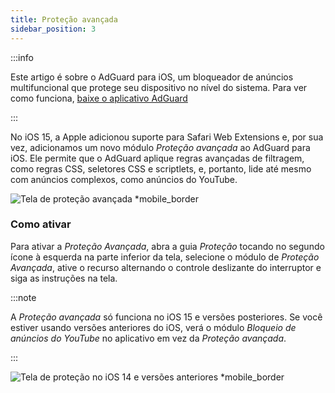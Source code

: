 ```yaml
---
title: Proteção avançada
sidebar_position: 3
---
```


:::info

Este artigo é sobre o AdGuard para iOS, um bloqueador de anúncios multifuncional que protege seu dispositivo no nível do sistema. Para ver como funciona, [baixe o aplicativo AdGuard](https://agrd.io/download-kb-adblock)

:::

No iOS 15, a Apple adicionou suporte para Safari Web Extensions e, por sua vez, adicionamos um novo módulo _Proteção avançada_ ao AdGuard para iOS. Ele permite que o AdGuard aplique regras avançadas de filtragem, como regras CSS, seletores CSS e scriptlets, e, portanto, lide até mesmo com anúncios complexos, como anúncios do YouTube.

![Tela de proteção avançada \*mobile\_border](https://cdn.adtidy.org/public/Adguard/kb/iOS/features/protection_screen_15_en.jpeg)

### Como ativar

Para ativar a _Proteção Avançada_, abra a guia _Proteção_ tocando no segundo ícone à esquerda na parte inferior da tela, selecione o módulo de _Proteção Avançada_, ative o recurso alternando o controle deslizante do interruptor e siga as instruções na tela.

:::note

A _Proteção avançada_ só funciona no iOS 15 e versões posteriores. Se você estiver usando versões anteriores do iOS, verá o módulo _Bloqueio de anúncios do YouTube_ no aplicativo em vez da _Proteção avançada_.

:::

![Tela de proteção no iOS 14 e versões anteriores \*mobile\_border](https://cdn.adtidy.org/public/Adguard/kb/iOS/features/protection_screen_14_en.jpeg)

